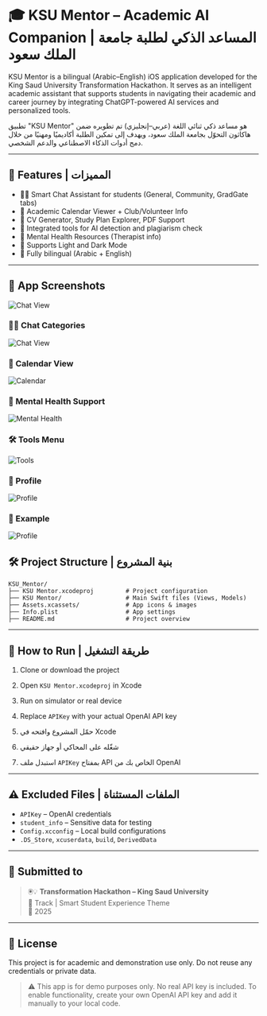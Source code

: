 # 🎓 KSU Mentor – Academic AI Companion | المساعد الذكي لطلبة جامعة الملك سعود

KSU Mentor is a bilingual (Arabic–English) iOS application developed for the King Saud University Transformation Hackathon. It serves as an intelligent academic assistant that supports students in navigating their academic and career journey by integrating ChatGPT-powered AI services and personalized tools.

تطبيق "KSU Mentor" هو مساعد ذكي ثنائي اللغة (عربي–إنجليزي) تم تطويره ضمن هاكاثون التحوّل بجامعة الملك سعود، ويهدف إلى تمكين الطلبة أكاديميًا ومهنيًا من خلال دمج أدوات الذكاء الاصطناعي والدعم الشخصي.

---

## 🚀 Features | المميزات

- 🧑‍🏫 Smart Chat Assistant for students (General, Community, GradGate tabs)
- 📅 Academic Calendar Viewer + Club/Volunteer Info
- 🧾 CV Generator, Study Plan Explorer, PDF Support
- 🔐 Integrated tools for AI detection and plagiarism check
- 🧠 Mental Health Resources (Therapist info)
- 🌙 Supports Light and Dark Mode
- 💬 Fully bilingual (Arabic + English)

---
## 📱 App Screenshots
![Chat View](./IMG_1.PNG)

### 🧑‍🎓 Chat Categories
![Chat View](./IMG_3020.PNG)

### 📆 Calendar View
![Calendar](./IMG_3023.PNG)

### 🧠 Mental Health Support
![Mental Health](./IMG_3024.PNG)

### 🛠 Tools Menu
![Tools](./IMG_3021.PNG)

### 👤 Profile
![Profile](./IMG_3022.PNG)

### 🦾 Example
![Profile](./IMG_3026.PNG)
  

## 🛠 Project Structure | بنية المشروع

```plaintext
KSU_Mentor/
├── KSU Mentor.xcodeproj         # Project configuration
├── KSU Mentor/                  # Main Swift files (Views, Models)
├── Assets.xcassets/             # App icons & images
├── Info.plist                   # App settings
├── README.md                    # Project overview
```

---

## 🧪 How to Run | طريقة التشغيل

1. Clone or download the project
2. Open `KSU Mentor.xcodeproj` in Xcode
3. Run on simulator or real device
4. Replace `APIKey` with your actual OpenAI API key

1. حمّل المشروع وافتحه في Xcode  
2. شغّله على المحاكي أو جهاز حقيقي  
3. استبدل ملف `APIKey` بمفتاح API الخاص بك من OpenAI

---

## ⚠️ Excluded Files | الملفات المستثناة

- `APIKey` – OpenAI credentials  
- `student_info` – Sensitive data for testing  
- `Config.xcconfig` – Local build configurations  
- `.DS_Store`, `xcuserdata`, `build`, `DerivedData`

---

## 🏁 Submitted to

> 🖲️💡 **Transformation Hackathon – King Saud University**  
> 🔗  Track | Smart Student Experience Theme  
> 📅 2025

---

## 📄 License

This project is for academic and demonstration use only. Do not reuse any credentials or private data.

> ⚠️ This app is for demo purposes only. No real API key is included.
> To enable functionality, create your own OpenAI API key and add it manually to your local code.
